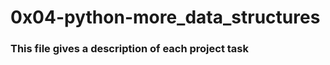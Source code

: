 # **0x04-python-more_data_structures**

### **This file gives a description of each project task**


